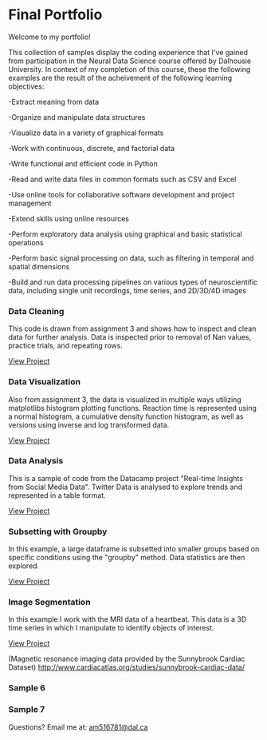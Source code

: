 # Final Portfolio
Welcome to my portfolio!

This collection of samples display the coding experience that I've gained from participation in the Neural Data Science course offered by Dalhousie University. 
In context of my completion of this course, these the following examples are the result of the acheivement of the following learning objectives:

  -Extract meaning from data 

  -Organize and manipulate data structures 

  -Visualize data in a variety of graphical formats 

  -Work with continuous, discrete, and factorial data

  -Write functional and efficient code in Python 

  -Read and write data files in common formats such as CSV and Excel

  -Use online tools for collaborative software development and project management

  -Extend skills using online resources 

  -Perform exploratory data analysis using graphical and basic statistical operations 

  -Perform basic signal processing on data, such as filtering in temporal and spatial dimensions 

  -Build and run data processing pipelines on various types of neuroscientific data, including single unit recordings, time series, and 2D/3D/4D images 


### Data Cleaning
This code is drawn from assignment 3 and shows how to inspect and clean data for further analysis. Data is inspected prior to removal of Nan values, practice trials, and repeating rows.

[View Project](clean.md)


### Data Visualization 
Also from assignment 3, the data is visualized in multiple ways utilizing matplotlibs histogram plotting functions. Reaction time is represented using a normal histogram, a cumulative density function histogram, as well as versions using inverse and log transformed data.

[View Project](hist.md)

### Data Analysis
This is a sample of code from the Datacamp project "Real-time Insights from Social Media Data". Twitter Data is analysed to explore trends and represented in a table format. 

[View Project](twitter.md)

### Subsetting with Groupby
In this example, a large dataframe is subsetted into smaller groups based on specific conditions using the "groupby" method. Data statistics are then explored.

[View Project](group.md)

### Image Segmentation 
In this example I work with the MRI data of a heartbeat. This data is a 3D time series in which I manipulate to identify objects of interest. 

[View Project](mri.md)

(Magnetic resonance imaging data provided by the Sunnybrook Cardiac Dataset) 
http://www.cardiacatlas.org/studies/sunnybrook-cardiac-data/ 


### Sample 6
### Sample 7



Questions? Email me at:
[am516781@dal.ca](mailto:am516781@dal.ca)
